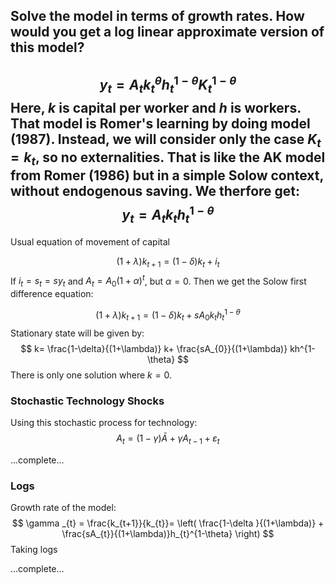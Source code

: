 ## Solve the model in terms of growth rates. How would you get a log linear approximate version of this model?

$$
y_{t}= A_{t}k_{t}^{\theta}h_{t}^{1-\theta} K_{t}^{1-\theta}
$$
Here, $k$ is capital per worker and $h$ is workers. That model is Romer's learning by doing model (1987). Instead, we will consider only the case $K_{t}=k_{t}$, so no externalities. That is like the AK model from Romer (1986) but in a simple Solow context, without endogenous saving. We therfore get: 
$$
y_{t}= A_{t}k_{t}h_{t}^{1-\theta}
$$
---

Usual equation of movement of capital

$$
(1+\lambda)k_{t+1}= (1-\delta )k_{t} + i_{t}
$$
If $i_{t}=s_{t}=s y_{t}$ and $A_{t}=A_{0}(1+\alpha)^{t}$, but $\alpha=0$. Then we get the Solow first difference equation:

$$
(1+\lambda)k_{t+1}= (1-\delta ) k_{t} + s  A_{0}k_{t}h_{t}^{1-\theta}
$$
Stationary state will be given by:
$$
k= \frac{1-\delta}{(1+\lambda)} k+ \frac{sA_{0}}{(1+\lambda)} kh^{1-\theta}
$$
There is only one solution where $k=0$. 

### Stochastic Technology Shocks
Using this stochastic process for technology:
$$
A_{t} = (1-\gamma) \bar{A} + \gamma A_{t-1} + \varepsilon _{t}
$$

...complete...
### Logs
Growth rate of the model:
$$
\gamma _{t} = \frac{k_{t+1}}{k_{t}}= \left( \frac{1-\delta }{(1+\lambda)}  + \frac{sA_{t}}{(1+\lambda)}h_{t}^{1-\theta} \right)
$$
Taking logs 

...complete...